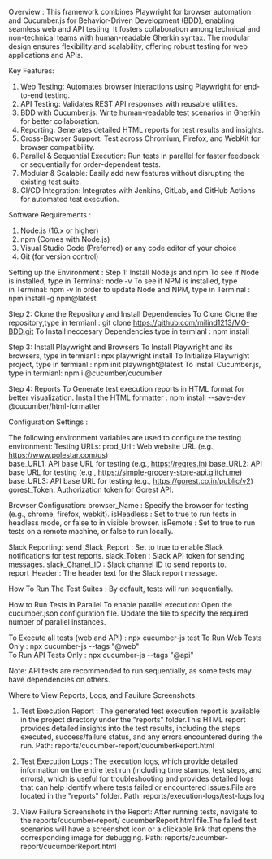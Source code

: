 Overview :
This framework combines Playwright for browser automation and Cucumber.js for Behavior-Driven Development (BDD), enabling seamless web and API testing. It fosters collaboration among technical and non-technical teams with human-readable Gherkin syntax. The modular design ensures flexibility and scalability, offering robust testing for web applications and APIs.

Key Features:

1. Web Testing: Automates browser interactions using Playwright for end-to-end testing.
2. API Testing: Validates REST API responses with reusable utilities.
3. BDD with Cucumber.js: Write human-readable test scenarios in Gherkin for better collaboration.
4. Reporting: Generates detailed HTML reports for test results and insights.
5. Cross-Browser Support: Test across Chromium, Firefox, and WebKit for browser compatibility.
6. Parallel & Sequential Execution: Run tests in parallel for faster feedback or sequentially
   for order-dependent tests.
7. Modular & Scalable: Easily add new features without disrupting the existing test suite.
8. CI/CD Integration: Integrates with Jenkins, GitLab, and GitHub Actions for automated test execution.

Software Requirements :

1. Node.js (16.x or higher)
2. npm (Comes with Node.js)
3. Visual Studio Code (Preferred) or any code editor of your choice
4. Git (for version control)

Setting up the Environment :
Step 1: Install Node.js and npm
To see if Node is installed, type in Terminal: node -v
To see if NPM is installed, type in Terminal: npm -v
In order to update Node and NPM, type in Terminal : npm install -g npm@latest

Step 2: Clone the Repository and Install Dependencies
To Clone Clone the repository,type in termianl : git clone https://github.com/milind1213/MG-BDD.git
To Install neccesary Dependencies type in termianl : npm install

Step 3: Install Playwright and Browsers
To Install Playwright and its browsers, type in termianl : npx playwright install
To Initialize Playwright project, type in termianl : npm init playwright@latest
To Install Cucumber.js, type in termianl: npm i @cucumber/cucumber

Step 4: Reports
To Generate test execution reports in HTML format for better visualization.
Install the HTML formatter : npm install --save-dev @cucumber/html-formatter

Configuration Settings :

The following environment variables are used to configure the testing environment:
Testing URLs:
prod_Url : Web website URL (e.g., https://www.polestar.com/us)  
 base_URL1: API base URL for testing (e.g., https://reqres.in)
base_URL2: API base URL for testing (e.g., https://simple-grocery-store-api.glitch.me)
base_URL3: API base URL for testing (e.g., https://gorest.co.in/public/v2)
gorest_Token: Authorization token for Gorest API.

Browser Configuration:
browser_Name : Specify the browser for testing (e.g., chrome, firefox, webkit).
isHeadless : Set to true to run tests in headless mode, or false to in visible browser.
isRemote : Set to true to run tests on a remote machine, or false to run locally.

Slack Reporting: send_Slack_Report : Set to true to enable Slack notifications for test
reports.
slack_Token : Slack API token for sending messages.
slack_Chanel_ID : Slack channel ID to send reports to.
report_Header : The header text for the Slack report message.

How To Run The Test Suites :
By default, tests will run sequentially.

How to Run Tests in Parallel
To enable parallel execution:
Open the cucumber.json configuration file.
Update the file to specify the required number of parallel instances.

To Execute all tests (web and API) : npx cucumber-js test
To Run Web Tests Only : npx cucumber-js --tags "@web"  
To Run API Tests Only : npx cucumber-js --tags "@api"

Note: API tests are recommended to run sequentially, as some tests may have dependencies on others.

Where to View Reports, Logs, and Fauilure Screenshots:

1. Test Execution Report : The generated test execution report is available in the project directory under
   the "reports" folder.This HTML report provides detailed insights into the test results, including the steps executed, success/failure status, and any errors encountered during the run.
   Path: reports/cucumber-report/cucumberReport.html

2. Test Execution Logs : The execution logs, which provide detailed information on the entire test run
   (including time stamps, test steps, and errors), which is useful for troubleshooting and provides detailed logs that can help identify where tests failed or encountered issues.File are located in the "reports" folder.
   Path: reports/execution-logs/test-logs.log

3. View Failure Screenshots in the Report: After running tests, navigate to the reports/cucumber-report/
   cucumberReport.html file.The failed test scenarios will have a screenshot icon or a clickable link that opens the corresponding image for debugging.
   Path: reports/cucumber-report/cucumberReport.html

